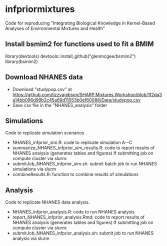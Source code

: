 # infpriormixtures
Code for reproducing "Integrating Biological Knowledge in Kernel-Based Analyses of Environmental Mixtures and Health"

## Install bsmim2 for functions used to fit a BMIM
library(devtools)
devtools::install_github("glenmcgee/bsmim2") 
library(bsmim2)

## Download NHANES data
- Download "studypop.csv" at https://github.com/lizzyagibson/SHARP.Mixtures.Workshop/blob/1f2da3a14bb096d99b2c45a69d11053b0ef60088/Data/studypop.csv
- Save csv file in the "NHANES_analysis" folder

## Simulations
Code to replicate simulation scenarios 
- NHANES_infprior_sim.R: code to replicate simulation A--C
- summarize_NHANES_infprior_sim_results.R: code to report results of NHANES analysis (generates tables and figures)
If submitting job on compute cluster via slurm:
- submitJob_NHANES_infprior_sim.sh: submit batch job to run NHANES simulations via slurm
- combineResults.R: function to combine results of simulations

## Analysis
Code to replicate NHANES data analysis.
- NHANES_infprior_analysis.R: code to run NHANES analysis
- report_NHANES_infprior_analysis.Rmd: code to report results of NHANES analysis (generates tables and figures)
If submitting job on compute cluster via slurm:
- submitJob_NHANES_infprior_analysis.sh: submit job to run NHANES analysis via slurm

